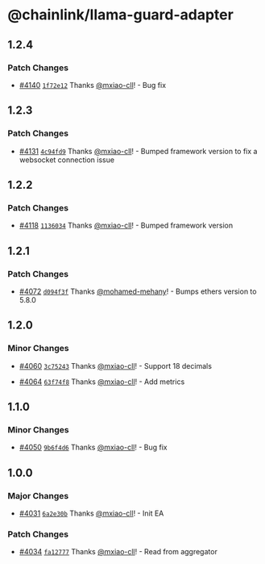 # @chainlink/llama-guard-adapter

## 1.2.4

### Patch Changes

- [#4140](https://github.com/smartcontractkit/external-adapters-js/pull/4140) [`1f72e12`](https://github.com/smartcontractkit/external-adapters-js/commit/1f72e127a3d2d599e5b2b7fe41b54edb8a27ebe7) Thanks [@mxiao-cll](https://github.com/mxiao-cll)! - Bug fix

## 1.2.3

### Patch Changes

- [#4131](https://github.com/smartcontractkit/external-adapters-js/pull/4131) [`4c94fd9`](https://github.com/smartcontractkit/external-adapters-js/commit/4c94fd916bd8b57898ae61cde0888a09fc543a6e) Thanks [@mxiao-cll](https://github.com/mxiao-cll)! - Bumped framework version to fix a websocket connection issue

## 1.2.2

### Patch Changes

- [#4118](https://github.com/smartcontractkit/external-adapters-js/pull/4118) [`1136034`](https://github.com/smartcontractkit/external-adapters-js/commit/113603435a15a9f760ba1d16c4d70822dc358b75) Thanks [@mxiao-cll](https://github.com/mxiao-cll)! - Bumped framework version

## 1.2.1

### Patch Changes

- [#4072](https://github.com/smartcontractkit/external-adapters-js/pull/4072) [`d094f3f`](https://github.com/smartcontractkit/external-adapters-js/commit/d094f3f8241bb0f6a06e3edab9bef65e5da3eb6a) Thanks [@mohamed-mehany](https://github.com/mohamed-mehany)! - Bumps ethers version to 5.8.0

## 1.2.0

### Minor Changes

- [#4060](https://github.com/smartcontractkit/external-adapters-js/pull/4060) [`3c75243`](https://github.com/smartcontractkit/external-adapters-js/commit/3c7524367fae43a07bfd0cbe12af4e66fbb6fbb9) Thanks [@mxiao-cll](https://github.com/mxiao-cll)! - Support 18 decimals

- [#4064](https://github.com/smartcontractkit/external-adapters-js/pull/4064) [`63f74f8`](https://github.com/smartcontractkit/external-adapters-js/commit/63f74f84434d4468b9656d086deef29034811bc0) Thanks [@mxiao-cll](https://github.com/mxiao-cll)! - Add metrics

## 1.1.0

### Minor Changes

- [#4050](https://github.com/smartcontractkit/external-adapters-js/pull/4050) [`9b6f4d6`](https://github.com/smartcontractkit/external-adapters-js/commit/9b6f4d680dc8b354b706bff49aa21bb9fa997caf) Thanks [@mxiao-cll](https://github.com/mxiao-cll)! - Bug fix

## 1.0.0

### Major Changes

- [#4031](https://github.com/smartcontractkit/external-adapters-js/pull/4031) [`6a2e30b`](https://github.com/smartcontractkit/external-adapters-js/commit/6a2e30b6993fd04b2e7d10392707443ee640fd2c) Thanks [@mxiao-cll](https://github.com/mxiao-cll)! - Init EA

### Patch Changes

- [#4034](https://github.com/smartcontractkit/external-adapters-js/pull/4034) [`fa12777`](https://github.com/smartcontractkit/external-adapters-js/commit/fa1277716bb1c705388a6444ff43e9cc5309163e) Thanks [@mxiao-cll](https://github.com/mxiao-cll)! - Read from aggregator

